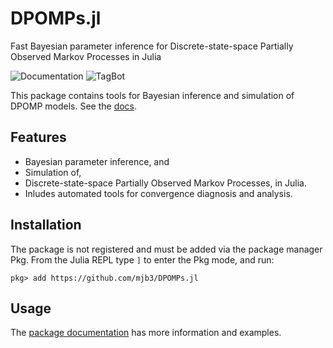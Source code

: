 # DPOMPs.jl
Fast Bayesian parameter inference for Discrete-state-space Partially Observed Markov Processes in Julia

![Documentation](https://github.com/mjb3/DPOMPs.jl/workflows/Documentation/badge.svg)
![TagBot](https://github.com/mjb3/DPOMPs.jl/workflows/TagBot/badge.svg)

This package contains tools for Bayesian inference and simulation of DPOMP models. See the [docs][docs].

## Features

- Bayesian parameter inference, and
- Simulation of,
- Discrete-state-space Partially Observed Markov Processes, in Julia.
- Inludes automated tools for convergence diagnosis and analysis.

## Installation

The package is not registered and must be added via the package manager Pkg.
From the Julia REPL type `]` to enter the Pkg mode, and run:

```
pkg> add https://github.com/mjb3/DPOMPs.jl
```

## Usage

The [package documentation][docs] has more information and examples.

[docs]: https://mjb3.github.io/DPOMPs.jl/stable

